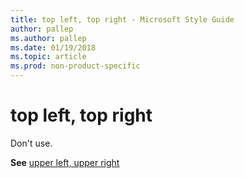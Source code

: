 ```yaml
---
title: top left, top right - Microsoft Style Guide
author: pallep
ms.author: pallep
ms.date: 01/19/2018
ms.topic: article
ms.prod: non-product-specific
---
```


# top left, top right

Don't use.

**See** [upper left, upper right](~/a-z-word-list-term-collections/u/upper-left-upper-right.md)
